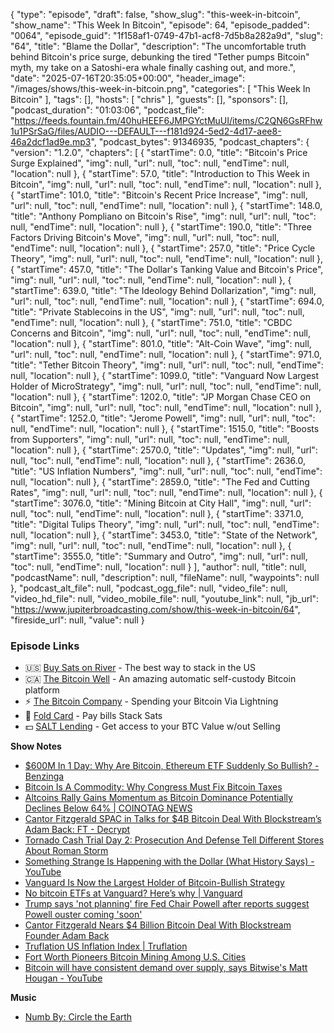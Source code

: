 {
  "type": "episode",
  "draft": false,
  "show_slug": "this-week-in-bitcoin",
  "show_name": "This Week In Bitcoin",
  "episode": 64,
  "episode_padded": "0064",
  "episode_guid": "1f158af1-0749-47b1-acf8-7d5b8a282a9d",
  "slug": "64",
  "title": "Blame the Dollar",
  "description": "The uncomfortable truth behind Bitcoin's price surge, debunking the tired \"Tether pumps Bitcoin\" myth, my take on a Satoshi-era whale finally cashing out, and more.",
  "date": "2025-07-16T20:35:05+00:00",
  "header_image": "/images/shows/this-week-in-bitcoin.png",
  "categories": [
    "This Week In Bitcoin"
  ],
  "tags": [],
  "hosts": [
    "chris"
  ],
  "guests": [],
  "sponsors": [],
  "podcast_duration": "01:03:06",
  "podcast_file": "https://feeds.fountain.fm/40huHEEF6JMPGYctMuUI/items/C2QN6GsRFhw1u1PSrSaG/files/AUDIO---DEFAULT---f181d924-5ed2-4d17-aee8-46a2dcf1ad9e.mp3",
  "podcast_bytes": 91346935,
  "podcast_chapters": {
    "version": "1.2.0",
    "chapters": [
      {
        "startTime": 0.0,
        "title": "Bitcoin's Price Surge Explained",
        "img": null,
        "url": null,
        "toc": null,
        "endTime": null,
        "location": null
      },
      {
        "startTime": 57.0,
        "title": "Introduction to This Week in Bitcoin",
        "img": null,
        "url": null,
        "toc": null,
        "endTime": null,
        "location": null
      },
      {
        "startTime": 101.0,
        "title": "Bitcoin's Recent Price Increase",
        "img": null,
        "url": null,
        "toc": null,
        "endTime": null,
        "location": null
      },
      {
        "startTime": 148.0,
        "title": "Anthony Pompliano on Bitcoin's Rise",
        "img": null,
        "url": null,
        "toc": null,
        "endTime": null,
        "location": null
      },
      {
        "startTime": 190.0,
        "title": "Three Factors Driving Bitcoin's Move",
        "img": null,
        "url": null,
        "toc": null,
        "endTime": null,
        "location": null
      },
      {
        "startTime": 257.0,
        "title": "Price Cycle Theory",
        "img": null,
        "url": null,
        "toc": null,
        "endTime": null,
        "location": null
      },
      {
        "startTime": 457.0,
        "title": "The Dollar's Tanking Value and Bitcoin's Price",
        "img": null,
        "url": null,
        "toc": null,
        "endTime": null,
        "location": null
      },
      {
        "startTime": 639.0,
        "title": "The Ideology Behind Dollarization",
        "img": null,
        "url": null,
        "toc": null,
        "endTime": null,
        "location": null
      },
      {
        "startTime": 694.0,
        "title": "Private Stablecoins in the US",
        "img": null,
        "url": null,
        "toc": null,
        "endTime": null,
        "location": null
      },
      {
        "startTime": 751.0,
        "title": "CBDC Concerns and Bitcoin",
        "img": null,
        "url": null,
        "toc": null,
        "endTime": null,
        "location": null
      },
      {
        "startTime": 801.0,
        "title": "Alt-Coin Wave",
        "img": null,
        "url": null,
        "toc": null,
        "endTime": null,
        "location": null
      },
      {
        "startTime": 971.0,
        "title": "Tether Bitcoin Theory",
        "img": null,
        "url": null,
        "toc": null,
        "endTime": null,
        "location": null
      },
      {
        "startTime": 1099.0,
        "title": "Vanguard Now Largest Holder of MicroStrategy",
        "img": null,
        "url": null,
        "toc": null,
        "endTime": null,
        "location": null
      },
      {
        "startTime": 1202.0,
        "title": "JP Morgan Chase CEO on Bitcoin",
        "img": null,
        "url": null,
        "toc": null,
        "endTime": null,
        "location": null
      },
      {
        "startTime": 1252.0,
        "title": "Jerome Powell",
        "img": null,
        "url": null,
        "toc": null,
        "endTime": null,
        "location": null
      },
      {
        "startTime": 1515.0,
        "title": "Boosts from Supporters",
        "img": null,
        "url": null,
        "toc": null,
        "endTime": null,
        "location": null
      },
      {
        "startTime": 2570.0,
        "title": "Updates",
        "img": null,
        "url": null,
        "toc": null,
        "endTime": null,
        "location": null
      },
      {
        "startTime": 2636.0,
        "title": "US Inflation Numbers",
        "img": null,
        "url": null,
        "toc": null,
        "endTime": null,
        "location": null
      },
      {
        "startTime": 2859.0,
        "title": "The Fed and Cutting Rates",
        "img": null,
        "url": null,
        "toc": null,
        "endTime": null,
        "location": null
      },
      {
        "startTime": 3076.0,
        "title": "Mining Bitcoin at City Hall",
        "img": null,
        "url": null,
        "toc": null,
        "endTime": null,
        "location": null
      },
      {
        "startTime": 3371.0,
        "title": "Digital Tulips Theory",
        "img": null,
        "url": null,
        "toc": null,
        "endTime": null,
        "location": null
      },
      {
        "startTime": 3453.0,
        "title": "State of the Network",
        "img": null,
        "url": null,
        "toc": null,
        "endTime": null,
        "location": null
      },
      {
        "startTime": 3555.0,
        "title": "Summary and Outro",
        "img": null,
        "url": null,
        "toc": null,
        "endTime": null,
        "location": null
      }
    ],
    "author": null,
    "title": null,
    "podcastName": null,
    "description": null,
    "fileName": null,
    "waypoints": null
  },
  "podcast_alt_file": null,
  "podcast_ogg_file": null,
  "video_file": null,
  "video_hd_file": null,
  "video_mobile_file": null,
  "youtube_link": null,
  "jb_url": "https://www.jupiterbroadcasting.com/show/this-week-in-bitcoin/64",
  "fireside_url": null,
  "value": null
}


### Episode Links

* 🇺🇸 [Buy Sats on River](https://partner.river.com/jupiter) \- The best way to stack in the US
* 🇨🇦 [The Bitcoin Well](https://www.bitcoinwell.com/jupiter) \- An amazing automatic self-custody Bitcoin platform
* ⚡ [The Bitcoin Company](https://app.thebitcoincompany.com/signup?ref=JUPITER) \- Spending your Bitcoin Via Lightning
* 🏦 [Fold Card](https://use.foldapp.com/r/XNHPXTFC) \- Pay bills Stack Sats
* 💵 [SALT Lending](https://borrower.saltlending.com/register?referralCode=GkPQdbqWG) \- Get access to your BTC Value w/out Selling

**Show Notes**

* [$600M In 1 Day: Why Are Bitcoin, Ethereum ETF Suddenly So Bullish? - Benzinga](https://www.benzinga.com/crypto/cryptocurrency/25/07/46441190/600m-in-1-day-why-are-bitcoin-ethereum-etf-suddenly-so-bullish)
* [Bitcoin Is A Commodity: Why Congress Must Fix Bitcoin Taxes](https://bitcoinmagazine.com/politics/commodity-congress-fix-bitcoin-taxes)
* [Altcoins Rally Gains Momentum as Bitcoin Dominance Potentially Declines Below 64% | COINOTAG NEWS](https://en.coinotag.com/altcoins-rally-gains-momentum-as-bitcoin-dominance-potentially-declines-below-64/)
* [Cantor Fitzgerald SPAC in Talks for $4B Bitcoin Deal With Blockstream’s Adam Back: FT - Decrypt](https://decrypt.co/330306/cantor-fitzgerald-spac-4b-bitcoin-deal-blockstream-adam-back)
* [Tornado Cash Trial Day 2: Prosecution And Defense Tell Different Stores About Roman Storm](https://bitcoinmagazine.com/news/tornado-cash-trial-day-2-prosecution-and-defense-tell-different-stores-about-roman-storm)
* [Something Strange Is Happening with the Dollar (What History Says) - YouTube](https://www.youtube.com/watch?v=3zjTbDP_os0)
* [Vanguard Is Now the Largest Holder of Bitcoin-Bullish Strategy](https://cointelegraph.com/news/bitcoin-bear-vanguard-largest-shareholder-of-strategy)
* [No bitcoin ETFs at Vanguard? Here’s why | Vanguard](https://corporate.vanguard.com/content/corporatesite/us/en/corp/articles/no-bitcoin-etfs-at-vanguard-heres-why.html)
* [Trump says 'not planning' fire Fed Chair Powell after reports suggest Powell ouster coming 'soon'](https://finance.yahoo.com/news/trump-says-not-planning-fire-fed-chair-powell-after-reports-suggest-powell-ouster-coming-soon-151534192.html)
* [Cantor Fitzgerald Nears $4 Billion Bitcoin Deal With Blockstream Founder Adam Back](https://bitcoinmagazine.com/news/cantor-fitzgerald-nears-4-billion-bitcoin-deal-with-blockstream-founder-adam-back)
* [Truflation US Inflation Index | Truflation](https://truflation.com/marketplace/us-inflation-rate)
* [Fort Worth Pioneers Bitcoin Mining Among U.S. Cities ](https://phemex.com/news/article/fort-worth-becomes-first-us-city-to-mine-bitcoin_12769)
* [Bitcoin will have consistent demand over supply, says Bitwise's Matt Hougan - YouTube](https://www.youtube.com/watch?v=kteaPQ3OVRg&list=RDNSkteaPQ3OVRg)

**Music**

* [Numb By: Circle the Earth](https://podcastindex.org/podcast/7124552?episode=30832768692)
